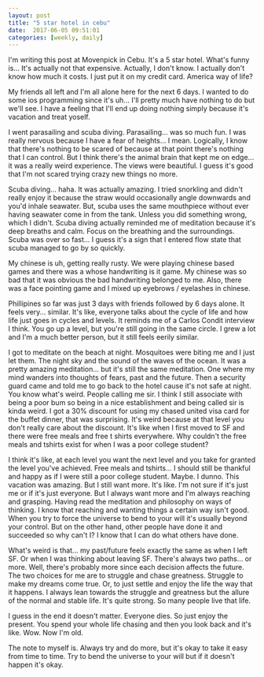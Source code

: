 ```yaml
---
layout: post
title: "5 star hotel in cebu"
date:  2017-06-05 09:51:01
categories: [weekly, daily]
---
```

I'm writing this post at Movenpick in Cebu. It's a 5 star hotel. What's funny is... It's actually not that expensive. Actually, I don't know. I actually don't know how much it costs. I just put it on my credit card. America way of life? 

My friends all left and I'm all alone here for the next 6 days. I wanted to do some ios programming since it's uh... I'll pretty much have nothing to do but we'll see. I have a feeling that I'll end up doing nothing simply because it's vacation and treat yoself.

I went parasailing and scuba diving. Parasailing... was so much fun. I was really nervous because I have a fear of heights... I mean. Logically, I know that there's nothing to be scared of because at that point there's nothing that I can control. But I think there's the animal brain that kept me on edge... it was a really weird experience. The views were beautiful. I guess it's good that I'm not scared trying crazy new things no more.

Scuba diving... haha. It was actually amazing. I tried snorkling and didn't really enjoy it because the straw would occasionally angle downwards and you'd inhale seawater. But, scuba uses the same mouthpiece without ever having seawater come in from the tank. Unless you did something wrong, which I didn't. Scuba diving actually reminded me of meditation because it's deep breaths and calm. Focus on the breathing and the surroundings. Scuba was over so fast... I guess it's a sign that I entered flow state that scuba managed to go by so quickly.

My chinese is uh, getting really rusty. We were playing chinese based games and there was a whose handwriting is it game. My chinese was so bad that it was obvious the bad handwriting belonged to me. Also, there was a face pointing game and I mixed up eyebrows / eyelashes in chinese. 

Phillipines so far was just 3 days with friends followed by 6 days alone. It feels very... similar. It's like, everyone talks about the cycle of life and how life just goes in cycles and levels. It reminds me of a Carlos Condit interview I think. You go up a level, but you're still going in the same circle. I grew a lot and I'm a much better person, but it still feels eerily similar. 

I got to meditate on the beach at night. Mosquitoes were biting me and I just let them. The night sky and the sound of the waves of the ocean. It was a pretty amazing meditation... but it's still the same meditation. One where my mind wanders into thoughts of fears, past and the future. Then a security guard came and told me to go back to the hotel cause it's not safe at night. You know what's weird. People calling me sir. I think I still associate with being a poor bum so being in a nice establishment and being called sir is kinda weird. I got a 30% discount for using my chased united visa card for the buffet dinner, that was surprising. It's weird because at that level you don't really care about the discount. It's like when I first moved to SF and there were free meals and free t shirts everywhere. Why couldn't the free meals and tshirts exist for when I was a poor college student? 

I think it's like, at each level you want the next level and you take for granted the level you've achieved. Free meals and tshirts... I should still be thankful and happy as if I were still a poor college student. Maybe. I dunno. This vacation was amazing. But I still want more. It's like. I'm not sure if it's just me or if it's just everyone. But I always want more and I'm always reaching and grasping. Having read the meditation and philosophy on ways of thinking. I know that reaching and wanting things a certain way isn't good. When you try to force the universe to bend to your will it's usually beyond your control. But on the other hand, other people have done it and succeeded so why can't I? I know that I can do what others have done.

What's weird is that... my past/future feels exactly the same as when I left SF. Or when I was thinking about leaving SF. There's always two paths... or more. Well, there's probably more since each decision affects the future. The two choices for me are to struggle and chase greatness. Struggle to make my dreams come true. Or, to just settle and enjoy the life the way that it happens. I always lean towards the struggle and greatness but the allure of the normal and stable life. It's quite strong. So many people live that life.

I guess in the end it doesn't matter. Everyone dies. So just enjoy the present. You spend your whole life chasing and then you look back and it's like. Wow. Now I'm old. 

The note to myself is. Always try and do more, but it's okay to take it easy from time to time. Try to bend the universe to your will but if it doesn't happen it's okay.
